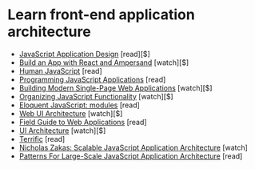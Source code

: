 # Learn front-end application architecture

* [JavaScript Application Design](https://www.manning.com/books/javascript-application-design?a_aid=go&a_bid=e6de0d9d) [read][$]
* [Build an App with React and Ampersand](http://learn.humanjavascript.com/react-ampersand) [watch][$]
* [Human JavaScript](http://read.humanjavascript.com/) [read]
* [Programming JavaScript Applications](http://chimera.labs.oreilly.com/books/1234000000262/index.html) [read]
* [Building Modern Single-Page Web Applications](https://frontendmasters.com/workshops/web-apps/) [watch][$]
* [Organizing JavaScript Functionality](https://frontendmasters.com/courses/organizing-javascript/) [watch][$]
* [Eloquent JavaScript: modules](http://eloquentjavascript.net/10_modules.html) [read]
* [Web UI Architecture](https://frontendmasters.com/courses/web-ui-architecture/) [watch][$]
* [Field Guide to Web Applications](http://www.html5rocks.com/webappfieldguide/toc/index/) [read]
* [UI Architecture](http://www.pluralsight.com/courses/web-ui-architecture) [watch][$]
* [Terrific](http://terrifically.org/) [read]
* [Nicholas Zakas: Scalable JavaScript Application Architecture](https://www.youtube.com/watch?v=vXjVFPosQHw) [watch]
* [Patterns For Large-Scale JavaScript Application Architecture](http://addyosmani.com/largescalejavascript/) [read]























 






